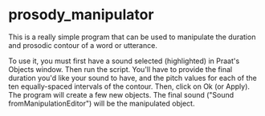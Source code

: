 # prosody_manipulator
This is a really simple program that can be used to manipulate the duration 
and prosodic contour of a word or utterance. 

To use it, you must first have a sound selected (highlighted) in Praat's Objects window. Then run the script. 
You'll have to provide the final duration you'd like your sound to have, and 
the pitch values for each of the ten equally-spaced intervals of the contour. 
Then, click on Ok (or Apply). The program will create a few new objects. The final sound 
("Sound fromManipulationEditor") will be the manipulated object.

